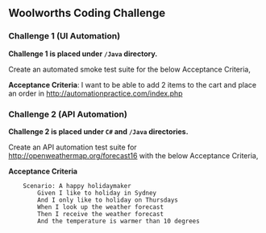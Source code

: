 ## Woolworths Coding Challenge

### Challenge 1 (UI Automation)

**Challenge 1 is placed under `/Java` directory.**

Create an automated smoke test suite for the below Acceptance Criteria,

**Acceptance Criteria**: I want to be able to add 2 items to the cart and place an order in http://automationpractice.com/index.php


### Challenge 2 (API Automation)

**Challenge 2 is placed under `C#` and `/Java` directories.**

Create an API automation test suite for http://openweathermap.org/forecast16 with the below Acceptance Criteria,

**Acceptance Criteria**

```
	Scenario: A happy holidaymaker
		Given I like to holiday in Sydney
		And I only like to holiday on Thursdays
		When I look up the weather forecast
		Then I receive the weather forecast
		And the temperature is warmer than 10 degrees
```